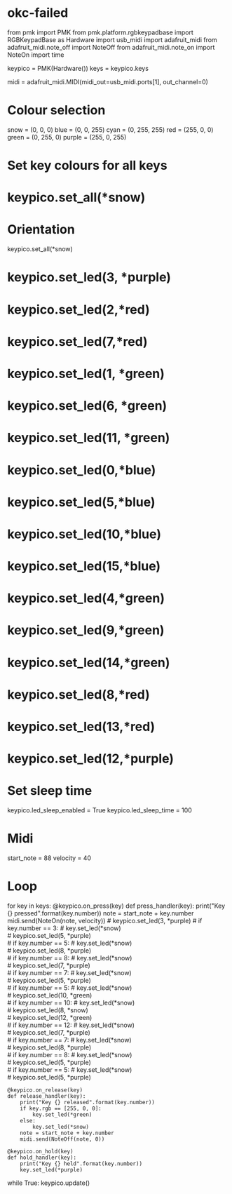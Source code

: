 # okc-failed

from pmk import PMK
from pmk.platform.rgbkeypadbase import RGBKeypadBase as Hardware
import usb_midi
import adafruit_midi
from adafruit_midi.note_off import NoteOff
from adafruit_midi.note_on import NoteOn
import time

keypico = PMK(Hardware())
keys = keypico.keys

midi = adafruit_midi.MIDI(midi_out=usb_midi.ports[1], 
                          out_channel=0)

# Colour selection
snow = (0, 0, 0)
blue = (0, 0, 255)
cyan = (0, 255, 255)
red = (255, 0, 0)
green = (0, 255, 0)
purple = (255, 0, 255)

# Set key colours for all keys
# keypico.set_all(*snow)


# Orientation
keypico.set_all(*snow)
# keypico.set_led(3, *purple)
# keypico.set_led(2,*red)
# keypico.set_led(7,*red)
# keypico.set_led(1, *green)
# keypico.set_led(6, *green)
# keypico.set_led(11, *green)
# keypico.set_led(0,*blue)
# keypico.set_led(5,*blue)
# keypico.set_led(10,*blue)
# keypico.set_led(15,*blue)
# keypico.set_led(4,*green)
# keypico.set_led(9,*green)
# keypico.set_led(14,*green)
# keypico.set_led(8,*red)
# keypico.set_led(13,*red)
# keypico.set_led(12,*purple)

# Set sleep time
keypico.led_sleep_enabled = True
keypico.led_sleep_time = 100

# Midi

start_note = 88
velocity = 40

# Loop



for key in keys:
    @keypico.on_press(key)
    def press_handler(key):
        print("Key {} pressed".format(key.number))
        note = start_note + key.number
        midi.send(NoteOn(note, velocity))
        # keypico.set_led(3, *purple)
            # if key.number == 3:
        #     key.set_led(*snow)  
        #     keypico.set_led(5, *purple)  
        # if key.number == 5:
        #     key.set_led(*snow)  
        #     keypico.set_led(8, *purple)  
        # if key.number == 8:
        #     key.set_led(*snow)  
        #     keypico.set_led(7, *purple)  
        # if key.number == 7:
        #     key.set_led(*snow)  
        #     keypico.set_led(5, *purple)  
        # if key.number == 5:
        #     key.set_led(*snow)  
        #     keypico.set_led(10, *green)  
        # if key.number == 10:
        #     key.set_led(*snow)  
        #     keypico.set_led(8, *snow)  
        #     keypico.set_led(12, *green)  
        # if key.number == 12:
        #     key.set_led(*snow)  
        #     keypico.set_led(7, *purple)  
        # if key.number == 7:
        #     key.set_led(*snow)  
        #     keypico.set_led(8, *purple)  
        # if key.number == 8:
        #     key.set_led(*snow)  
        #     keypico.set_led(5, *purple)   
        # if key.number == 5:
        #     key.set_led(*snow)  
        #     keypico.set_led(5, *purple) 

    @keypico.on_release(key)
    def release_handler(key):
        print("Key {} released".format(key.number))
        if key.rgb == [255, 0, 0]:
            key.set_led(*green)
        else:
            key.set_led(*snow)
        note = start_note + key.number
        midi.send(NoteOff(note, 0))

    @keypico.on_hold(key)
    def hold_handler(key):
        print("Key {} held".format(key.number))
        key.set_led(*purple)

while True:
    keypico.update()


